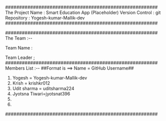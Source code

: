 #######################################################
The Project Name : Smart Education App (Placeholder)
Version Control : git 
Repository : Yogesh-kumar-Mallik-dev
#######################################################

#######################################################
The Team :--

Team Name : 

Team Leader ;
#######################################################
Members List :--
##Format is ==> Name = GitHub Username##
1) Yogesh = Yogesh-kumar-Mallik-dev 
2) Krish  = krishkr012
3) Udit sharma = uditsharma224
4) Jyotsna Tiwari=jyotsnat396
5) 
6) 
#######################################################
